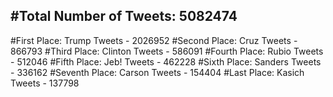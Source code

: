 #Total Number of Tweets: 5082474 
---
#First Place: Trump Tweets - 2026952
#Second Place: Cruz Tweets - 866793
#Third Place: Clinton Tweets - 586091
#Fourth Place: Rubio Tweets - 512046
#Fifth Place: Jeb! Tweets - 462228
#Sixth Place: Sanders Tweets - 336162
#Seventh Place: Carson Tweets - 154404
#Last Place: Kasich Tweets - 137798
